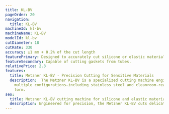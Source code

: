 ```yaml
---
title: KL-BV
pageOrder: 20
navigation:
  title: KL-BV
machineId: kl-bv
machineName: KL-BV
modelId: kl-bv
cutDiameter: 18
cutRate: 330
accuracy: ±1 mm + 0.2% of the cut length
featurePrimary: Designed to accurately cut silicone or elastic material.
featureSecondary: Capable of cutting gaskets from tubes.
relativePrice: 2.3
features:
  title: Metzner KL-BV - Precision Cutting for Sensitive Materials
  description:  The Metzner KL-BV is a specialized cutting machine engineered for delicate, pressure-sensitive, and elastic materials such as medical tubing, silicone hoses, flexible profiles, and gaskets. It features an ultra-thin, angled blade for clean, deformation-free cuts and offers adjustable feed speed and contact pressure for optimal control. Available in
    multiple configurations—including stainless steel and cleanroom-ready versions—the KL-BV supports both horizontal and vertical operation, making it ideal for materials that tend to stick. With cutting speeds of up to 400 cuts per minute and compatibility with punch, shear, and draw cutting tools, it delivers unmatched precision and versatility in compact
    form.
seo:
  title: Metzner KL-BV cutting machine for silicone and elastic materials
  description: Engineered for precision, the Metzner KL-BV cuts delicate tubes with minimal deformation. Adjustable pressure, angled blade, and speed control ensure clean, accurate cuts every time.
---
```

